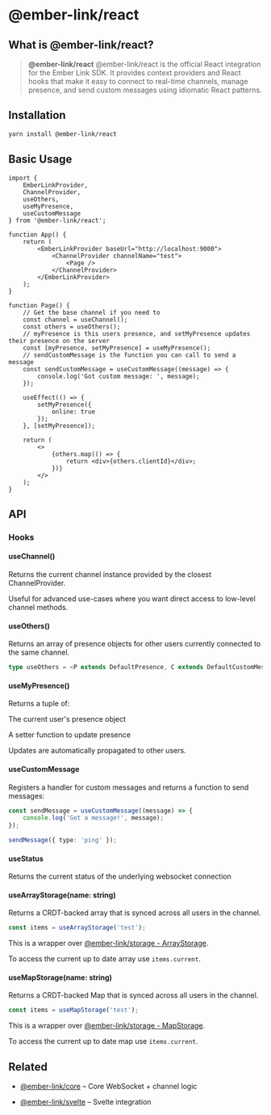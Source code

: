 # @ember-link/react

## What is @ember-link/react?

> **@ember-link/react** @ember-link/react is the official React integration for the Ember Link SDK. It provides context providers and React hooks that make it easy to connect to real-time channels, manage presence, and send custom messages using idiomatic React patterns.

## Installation

```bash copyButton
yarn install @ember-link/react
```

## Basic Usage

```tsx copyButton
import {
	EmberLinkProvider,
	ChannelProvider,
	useOthers,
	useMyPresence,
	useCustomMessage
} from '@ember-link/react';

function App() {
	return (
		<EmberLinkProvider baseUrl="http://localhost:9000">
			<ChannelProvider channelName="test">
				<Page />
			</ChannelProvider>
		</EmberLinkProvider>
	);
}

function Page() {
	// Get the base channel if you need to
	const channel = useChannel();
	const others = useOthers();
	// myPresence is this users presence, and setMyPresence updates their presence on the server
	const [myPresence, setMyPresence] = useMyPresence();
	// sendCustomMessage is the function you can call to send a message
	const sendCustomMessage = useCustomMessage((message) => {
		console.log('Got custom message: ', message);
	});

	useEffect(() => {
		setMyPresence({
			online: true
		});
	}, [setMyPresence]);

	return (
		<>
			{others.map(() => {
				return <div>{others.clientId}</div>;
			})}
		</>
	);
}
```

## API

### Hooks

#### **useChannel()**

Returns the current channel instance provided by the closest ChannelProvider.

Useful for advanced use-cases where you want direct access to low-level channel methods.

#### **useOthers()**

Returns an array of presence objects for other users currently connected to the same channel.

```ts
type useOthers = <P extends DefaultPresence, C extends DefaultCustomMessageData>() => User<P>[];
```

#### **useMyPresence()**

Returns a tuple of:

The current user's presence object

A setter function to update presence

Updates are automatically propagated to other users.

#### **useCustomMessage**

Registers a handler for custom messages and returns a function to send messages:

```ts
const sendMessage = useCustomMessage((message) => {
	console.log('Got a message!', message);
});

sendMessage({ type: 'ping' });
```

#### **useStatus**

Returns the current status of the underlying websocket connection

#### **useArrayStorage(name: string)**

Returns a CRDT-backed array that is synced across all users in the channel.

```ts
const items = useArrayStorage('test');
```

This is a wrapper over [@ember-link/storage - ArrayStorage](/packages/storage#array-storage).

To access the current up to date array use `items.current`.

#### **useMapStorage(name: string)**

Returns a CRDT-backed Map that is synced across all users in the channel.

```ts
const items = useMapStorage('test');
```

This is a wrapper over [@ember-link/storage - MapStorage](/packages/storage#map-storage).

To access the current up to date map use `items.current`.

## Related

- [@ember-link/core](/packages/core) – Core WebSocket + channel logic

- [@ember-link/svelte](/packages/svelte) – Svelte integration
